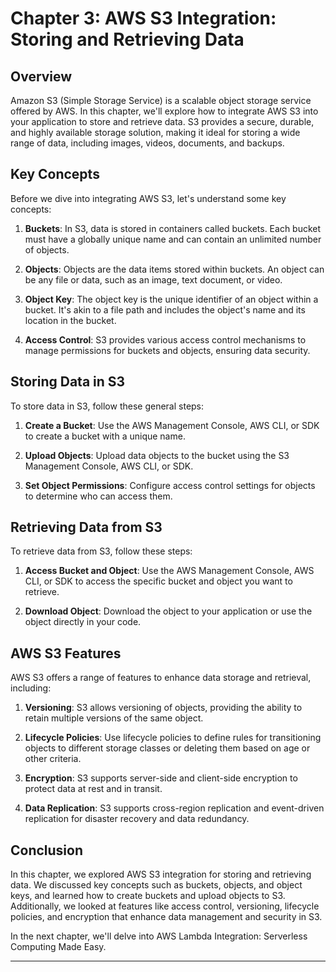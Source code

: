 # Chapter 3: AWS S3 Integration: Storing and Retrieving Data

## Overview

Amazon S3 (Simple Storage Service) is a scalable object storage service offered by AWS. In this chapter, we'll explore how to integrate AWS S3 into your application to store and retrieve data. S3 provides a secure, durable, and highly available storage solution, making it ideal for storing a wide range of data, including images, videos, documents, and backups.

## Key Concepts

Before we dive into integrating AWS S3, let's understand some key concepts:

1. **Buckets**: In S3, data is stored in containers called buckets. Each bucket must have a globally unique name and can contain an unlimited number of objects.

2. **Objects**: Objects are the data items stored within buckets. An object can be any file or data, such as an image, text document, or video.

3. **Object Key**: The object key is the unique identifier of an object within a bucket. It's akin to a file path and includes the object's name and its location in the bucket.

4. **Access Control**: S3 provides various access control mechanisms to manage permissions for buckets and objects, ensuring data security.

## Storing Data in S3

To store data in S3, follow these general steps:

1. **Create a Bucket**: Use the AWS Management Console, AWS CLI, or SDK to create a bucket with a unique name.

2. **Upload Objects**: Upload data objects to the bucket using the S3 Management Console, AWS CLI, or SDK.

3. **Set Object Permissions**: Configure access control settings for objects to determine who can access them.

## Retrieving Data from S3

To retrieve data from S3, follow these steps:

1. **Access Bucket and Object**: Use the AWS Management Console, AWS CLI, or SDK to access the specific bucket and object you want to retrieve.

2. **Download Object**: Download the object to your application or use the object directly in your code.

## AWS S3 Features

AWS S3 offers a range of features to enhance data storage and retrieval, including:

1. **Versioning**: S3 allows versioning of objects, providing the ability to retain multiple versions of the same object.

2. **Lifecycle Policies**: Use lifecycle policies to define rules for transitioning objects to different storage classes or deleting them based on age or other criteria.

3. **Encryption**: S3 supports server-side and client-side encryption to protect data at rest and in transit.

4. **Data Replication**: S3 supports cross-region replication and event-driven replication for disaster recovery and data redundancy.

## Conclusion

In this chapter, we explored AWS S3 integration for storing and retrieving data. We discussed key concepts such as buckets, objects, and object keys, and learned how to create buckets and upload objects to S3. Additionally, we looked at features like access control, versioning, lifecycle policies, and encryption that enhance data management and security in S3.

In the next chapter, we'll delve into AWS Lambda Integration: Serverless Computing Made Easy.

---